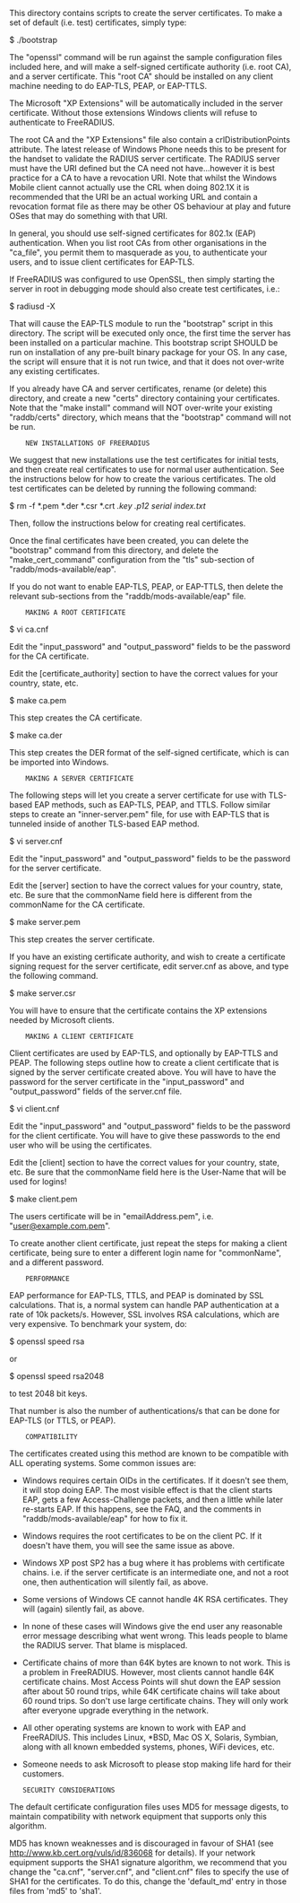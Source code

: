   This directory contains scripts to create the server certificates.
To make a set of default (i.e. test) certificates, simply type:

$ ./bootstrap

  The "openssl" command will be run against the sample configuration
files included here, and will make a self-signed certificate authority
(i.e. root CA), and a server certificate.  This "root CA" should be
installed on any client machine needing to do EAP-TLS, PEAP, or
EAP-TTLS.

  The Microsoft "XP Extensions" will be automatically included in the
server certificate.  Without those extensions Windows clients will
refuse to authenticate to FreeRADIUS.

  The root CA and the "XP Extensions" file also contain a crlDistributionPoints
attribute. The latest release of Windows Phone needs this to be present
for the handset to validate the RADIUS server certificate. The RADIUS
server must have the URI defined but the CA need not have...however it
is best practice for a CA to have a revocation URI. Note that whilst
the Windows Mobile client cannot actually use the CRL when doing 802.1X
it is recommended that the URI be an actual working URL and contain a
revocation format file as there may be other OS behaviour at play and
future OSes that may do something with that URI.

  In general, you should use self-signed certificates for 802.1x (EAP)
authentication.  When you list root CAs from other organisations in
the "ca_file", you permit them to masquerade as you, to authenticate
your users, and to issue client certificates for EAP-TLS.

  If FreeRADIUS was configured to use OpenSSL, then simply starting
the server in root in debugging mode should also create test
certificates, i.e.:

$ radiusd -X

  That will cause the EAP-TLS module to run the "bootstrap" script in
this directory.  The script will be executed only once, the first time
the server has been installed on a particular machine.  This bootstrap
script SHOULD be run on installation of any pre-built binary package
for your OS.  In any case, the script will ensure that it is not run
twice, and that it does not over-write any existing certificates.

  If you already have CA and server certificates, rename (or delete)
this directory, and create a new "certs" directory containing your
certificates.  Note that the "make install" command will NOT
over-write your existing "raddb/certs" directory, which means that the
"bootstrap" command will not be run.


		NEW INSTALLATIONS OF FREERADIUS


  We suggest that new installations use the test certificates for
initial tests, and then create real certificates to use for normal
user authentication.  See the instructions below for how to create the
various certificates.  The old test certificates can be deleted by
running the following command:

$ rm -f *.pem *.der *.csr *.crt *.key *.p12 serial* index.txt*

  Then, follow the instructions below for creating real certificates.

  Once the final certificates have been created, you can delete the
"bootstrap" command from this directory, and delete the
"make_cert_command" configuration from the "tls" sub-section of
"raddb/mods-available/eap".

  If you do not want to enable EAP-TLS, PEAP, or EAP-TTLS, then delete
the relevant sub-sections from the "raddb/mods-available/eap" file.


		MAKING A ROOT CERTIFICATE


$ vi ca.cnf

  Edit the "input_password" and "output_password" fields to be the
  password for the CA certificate.

  Edit the [certificate_authority] section to have the correct values
  for your country, state, etc.

$ make ca.pem

  This step creates the CA certificate.

$ make ca.der

  This step creates the DER format of the self-signed certificate,
  which is can be imported into Windows.


		MAKING A SERVER CERTIFICATE


The following steps will let you create a server certificate for use
with TLS-based EAP methods, such as EAP-TLS, PEAP, and TTLS.  Follow
similar steps to create an "inner-server.pem" file, for use with
EAP-TLS that is tunneled inside of another TLS-based EAP method.

$ vi server.cnf

  Edit the "input_password" and "output_password" fields to be the
  password for the server certificate.

  Edit the [server] section to have the correct values for your
  country, state, etc.  Be sure that the commonName field here is
  different from the commonName for the CA certificate.

$ make server.pem

  This step creates the server certificate.

  If you have an existing certificate authority, and wish to create a
  certificate signing request for the server certificate, edit
  server.cnf as above, and type the following command.

$ make server.csr

  You will have to ensure that the certificate contains the XP
  extensions needed by Microsoft clients.



		MAKING A CLIENT CERTIFICATE


  Client certificates are used by EAP-TLS, and optionally by EAP-TTLS
and PEAP.  The following steps outline how to create a client
certificate that is signed by the server certificate created above.
You will have to have the password for the server certificate in the
"input_password" and "output_password" fields of the server.cnf file.


$ vi client.cnf

  Edit the "input_password" and "output_password" fields to be the
  password for the client certificate.  You will have to give these
  passwords to the end user who will be using the certificates.

  Edit the [client] section to have the correct values for your
  country, state, etc.  Be sure that the commonName field here is
  the User-Name that will be used for logins!

$ make client.pem

  The users certificate will be in "emailAddress.pem",
  i.e. "user@example.com.pem".

  To create another client certificate, just repeat the steps for
  making a client certificate, being sure to enter a different login
  name for "commonName", and a different password.


		PERFORMANCE


  EAP performance for EAP-TLS, TTLS, and PEAP is dominated by SSL
  calculations.  That is, a normal system can handle PAP
  authentication at a rate of 10k packets/s.  However, SSL involves
  RSA calculations, which are very expensive.  To benchmark your system,
  do:

$ openssl speed rsa

  or

$ openssl speed rsa2048

  to test 2048 bit keys.

  That number is also the number of authentications/s that can be done
  for EAP-TLS (or TTLS, or PEAP).


		COMPATIBILITY

The certificates created using this method are known to be compatible
with ALL operating systems.  Some common issues are:

  - Windows requires certain OIDs in the certificates.  If it doesn't
    see them, it will stop doing EAP.  The most visible effect is
    that the client starts EAP, gets a few Access-Challenge packets,
    and then a little while later re-starts EAP.  If this happens, see
    the FAQ, and the comments in "raddb/mods-available/eap" for how to 
    fix it.

  - Windows requires the root certificates to be on the client PC.
    If it doesn't have them, you will see the same issue as above.

  - Windows XP post SP2 has a bug where it has problems with
    certificate chains.  i.e. if the server certificate is an
    intermediate one, and not a root one, then authentication will
    silently fail, as above.

  - Some versions of Windows CE cannot handle 4K RSA certificates.
    They will (again) silently fail, as above.

  - In none of these cases will Windows give the end user any
    reasonable error message describing what went wrong.  This leads
    people to blame the RADIUS server.  That blame is misplaced.

  - Certificate chains of more than 64K bytes are known to not work.
    This is a problem in FreeRADIUS.  However, most clients cannot
    handle 64K certificate chains.  Most Access Points will shut down
    the EAP session after about 50 round trips, while 64K certificate
    chains will take about 60 round trips.  So don't use large
    certificate chains.  They will only work after everyone upgrade
    everything in the network.

  - All other operating systems are known to work with EAP and
    FreeRADIUS.  This includes Linux, *BSD, Mac OS X, Solaris,
    Symbian, along with all known embedded systems, phones, WiFi
    devices, etc.

  - Someone needs to ask Microsoft to please stop making life hard for
    their customers.


		SECURITY CONSIDERATIONS

The default certificate configuration files uses MD5 for message
digests, to maintain compatibility with network equipment that
supports only this algorithm.

MD5 has known weaknesses and is discouraged in favour of SHA1 (see
http://www.kb.cert.org/vuls/id/836068 for details). If your network
equipment supports the SHA1 signature algorithm, we recommend that you
change the "ca.cnf", "server.cnf", and "client.cnf" files to specify
the use of SHA1 for the certificates. To do this, change the
'default_md' entry in those files from 'md5' to 'sha1'.
